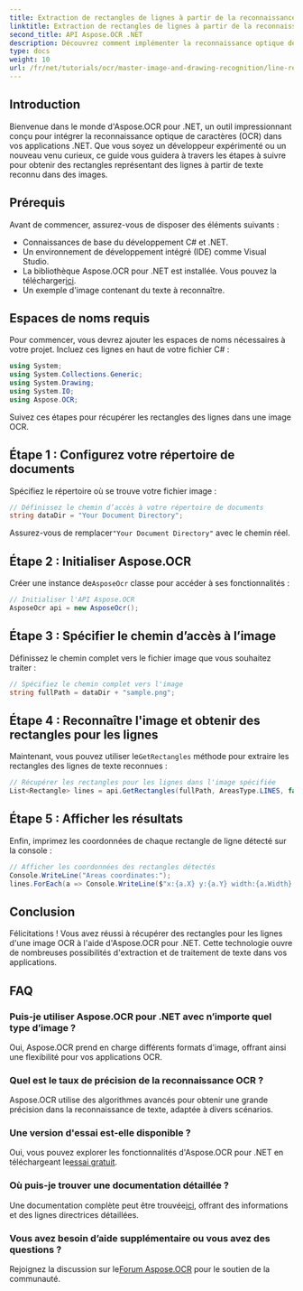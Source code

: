 ```yaml
---
title: Extraction de rectangles de lignes à partir de la reconnaissance d'images
linktitle: Extraction de rectangles de lignes à partir de la reconnaissance d'images
second_title: API Aspose.OCR .NET
description: Découvrez comment implémenter la reconnaissance optique de caractères (OCR) dans vos applications .NET à l'aide d'Aspose.OCR. Ce guide complet vous guide tout au long du processus d'extraction de rectangles pour les lignes reconnues.
type: docs
weight: 10
url: /fr/net/tutorials/ocr/master-image-and-drawing-recognition/line-rectangles-from-images-recognition/
---
```

## Introduction

Bienvenue dans le monde d'Aspose.OCR pour .NET, un outil impressionnant conçu pour intégrer la reconnaissance optique de caractères (OCR) dans vos applications .NET. Que vous soyez un développeur expérimenté ou un nouveau venu curieux, ce guide vous guidera à travers les étapes à suivre pour obtenir des rectangles représentant des lignes à partir de texte reconnu dans des images.

## Prérequis

Avant de commencer, assurez-vous de disposer des éléments suivants :

- Connaissances de base du développement C# et .NET.
- Un environnement de développement intégré (IDE) comme Visual Studio.
-  La bibliothèque Aspose.OCR pour .NET est installée. Vous pouvez la télécharger[ici](https://releases.aspose.com/ocr/net/).
- Un exemple d'image contenant du texte à reconnaître.

## Espaces de noms requis

Pour commencer, vous devrez ajouter les espaces de noms nécessaires à votre projet. Incluez ces lignes en haut de votre fichier C# :

```csharp
using System;
using System.Collections.Generic;
using System.Drawing;
using System.IO;
using Aspose.OCR;
```

Suivez ces étapes pour récupérer les rectangles des lignes dans une image OCR.

## Étape 1 : Configurez votre répertoire de documents

Spécifiez le répertoire où se trouve votre fichier image :

```csharp
// Définissez le chemin d’accès à votre répertoire de documents
string dataDir = "Your Document Directory";
```

 Assurez-vous de remplacer`"Your Document Directory"` avec le chemin réel.

## Étape 2 : Initialiser Aspose.OCR

 Créer une instance de`AsposeOcr` classe pour accéder à ses fonctionnalités :

```csharp
// Initialiser l'API Aspose.OCR
AsposeOcr api = new AsposeOcr();
```

## Étape 3 : Spécifier le chemin d’accès à l’image

Définissez le chemin complet vers le fichier image que vous souhaitez traiter :

```csharp
// Spécifiez le chemin complet vers l'image
string fullPath = dataDir + "sample.png";
```

## Étape 4 : Reconnaître l'image et obtenir des rectangles pour les lignes

 Maintenant, vous pouvez utiliser le`GetRectangles` méthode pour extraire les rectangles des lignes de texte reconnues :

```csharp
// Récupérer les rectangles pour les lignes dans l'image spécifiée
List<Rectangle> lines = api.GetRectangles(fullPath, AreasType.LINES, false);
```

## Étape 5 : Afficher les résultats

Enfin, imprimez les coordonnées de chaque rectangle de ligne détecté sur la console :

```csharp
// Afficher les coordonnées des rectangles détectés
Console.WriteLine("Areas coordinates:");
lines.ForEach(a => Console.WriteLine($"x:{a.X} y:{a.Y} width:{a.Width} height:{a.Height}"));
```

## Conclusion

Félicitations ! Vous avez réussi à récupérer des rectangles pour les lignes d'une image OCR à l'aide d'Aspose.OCR pour .NET. Cette technologie ouvre de nombreuses possibilités d'extraction et de traitement de texte dans vos applications.

## FAQ

### Puis-je utiliser Aspose.OCR pour .NET avec n’importe quel type d’image ?

Oui, Aspose.OCR prend en charge différents formats d'image, offrant ainsi une flexibilité pour vos applications OCR.

### Quel est le taux de précision de la reconnaissance OCR ?

Aspose.OCR utilise des algorithmes avancés pour obtenir une grande précision dans la reconnaissance de texte, adaptée à divers scénarios.

### Une version d'essai est-elle disponible ?

 Oui, vous pouvez explorer les fonctionnalités d'Aspose.OCR pour .NET en téléchargeant le[essai gratuit](https://releases.aspose.com/).

### Où puis-je trouver une documentation détaillée ?

 Une documentation complète peut être trouvée[ici](https://reference.aspose.com/ocr/net/), offrant des informations et des lignes directrices détaillées.

### Vous avez besoin d’aide supplémentaire ou vous avez des questions ?

 Rejoignez la discussion sur le[Forum Aspose.OCR](https://forum.aspose.com/c/ocr/16) pour le soutien de la communauté.
